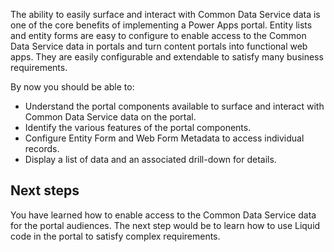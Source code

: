 The ability to easily surface and interact with Common Data Service data is one of the core benefits of implementing a Power Apps portal.  Entity lists and entity forms are easy to configure to enable access to the Common Data Service data in portals and turn content portals into functional web apps. They are easily configurable and extendable to satisfy many business requirements.

By now you should be able to: 

- Understand the portal components available to surface and interact with Common Data Service data on the portal.
- Identify the various features of the portal components.
- Configure Entity Form and Web Form Metadata to access individual records.
- Display a list of data and an associated drill-down for details.

## Next steps

You have learned how to enable access to the Common Data Service data for the portal audiences. The next step would be to learn how to use Liquid code in the portal to satisfy complex requirements.
